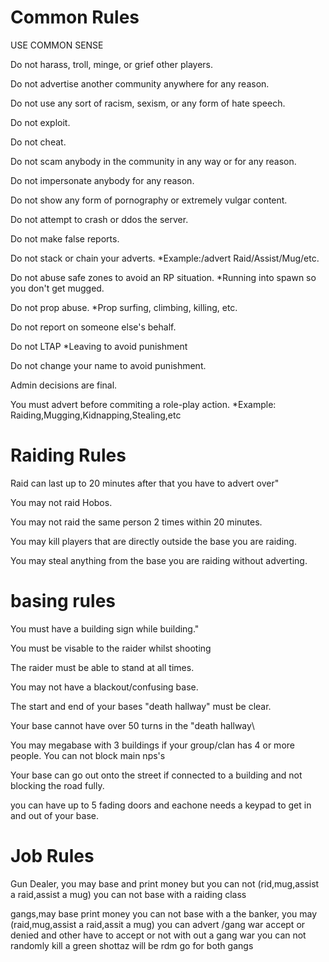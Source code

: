 # Common Rules

USE COMMON SENSE

Do not harass, troll, minge, or grief other players.

Do not advertise another community anywhere for any reason.

Do not use any sort of racism, sexism, or any form of hate speech.

Do not exploit.
			
Do not cheat.
			
Do not scam anybody in the community in any way or for any reason.
			
Do not impersonate anybody for any reason.
			
Do not show any form of pornography or extremely vulgar content.
			
Do not attempt to crash or ddos the server.
			
Do not make false reports.
		
Do not stack or chain your adverts. *Example:/advert Raid/Assist/Mug/etc.
			
Do not abuse safe zones to avoid an RP situation. *Running into spawn so you don't get mugged.
			
Do not prop abuse. *Prop surfing, climbing, killing, etc.
			
Do not report on someone else's behalf.
			
Do not LTAP *Leaving to avoid punishment
			
Do not change your name to avoid punishment.
			
Admin decisions are final.
			
You must advert before commiting a role-play action. *Example: Raiding,Mugging,Kidnapping,Stealing,etc














# Raiding Rules

Raid can last up to 20 minutes after that you have to advert over"

You may not raid Hobos.

You may not raid the same person 2 times within 20 minutes.
			
You may kill players that are directly outside the base you are raiding.
			
You may steal anything from the base you are raiding without adverting.



















# basing rules

You must have a building sign while building."

You must be visable to the raider whilst shooting
			
The raider must be able to stand at all times.
			
You may not have a blackout/confusing base.
			
The start and end of your bases \"death hallway\" must be clear.
			
Your base cannot have over 50 turns in the \"death hallway\
			
You may megabase with 3 buildings if your group/clan has 4 or more people. You can not block main nps's
			
Your base can go out onto the street if connected to a building and not blocking the road fully.
			
you can have up to 5 fading doors and eachone needs a keypad to get in and out of your base.

# Job Rules

Gun Dealer, you may base and print money but you can not (rid,mug,assist a raid,assist a mug) you can not base with a raiding class

gangs,may base print money you can not base with a the banker, you may (raid,mug,assist a raid,assit a mug) you can advert /gang war accept  or denied and other have to accept or not with out a gang war you can not randomly kill a green shottaz will be rdm go for both gangs














